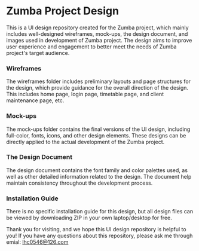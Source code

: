 # Zumba Project Design
This is a UI design repository created for the Zumba project, which mainly includes well-designed wireframes, mock-ups, the design document, and images used in development of Zumba project. The design aims to improve user experience and engagement to better meet the needs of Zumba project's target audience.


### Wireframes
The wireframes folder includes preliminary layouts and page structures for the design, which provide guidance for the overall direction of the design. This includes home page, login page, timetable page, and client maintenance page, etc.
  

### Mock-ups
The mock-ups folder contains the final versions of the UI design, including full-color, fonts, icons, and other design elements. These designs can be directly applied to the actual development of the Zumba project.
  

### The Design Document
The design document contains the font family and color palettes used, as well as other detailed information related to the design. The document help maintain consistency throughout the development process.
  

### Installation Guide
There is no specific installation guide for this design, but all design files can be viewed by downloading ZIP in your own laptop/desktop for free. 

Thank you for visiting, and we hope this UI design repository is helpful to you!
If you have any questions about this repository, please ask me through emial: lhc0546@126.com
